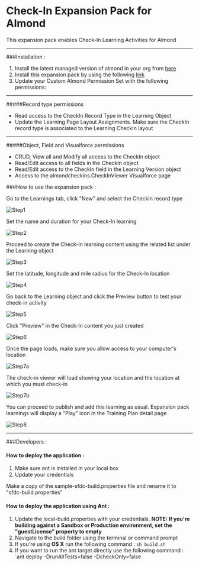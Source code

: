 Check-In Expansion Pack for Almond
===

This expansion pack enables Check-In Learning Activities for Almond

---
###Installation :

1. Install the latest managed version of almond in your org from [here](https://appexchange.salesforce.com/listingDetail?listingId=a0N3000000B5kQTEAZ)
2. Install this expansion pack by using the following [link](https://login.salesforce.com/packaging/installPackage.apexp?p0=04t1a000000TtM0)
3. Update your Custom Almond Permission Set with the following permissions:

  ---
  #####Record type permissions

  - Read access to the CheckIn Record Type in the Learning Object
  - Update the Learning Page Layout Assignments. Make sure the CheckIn record type is associated to the Learning CheckIn layout

  ---
  #####Object, Field and Visualforce permissions

  - CRUD, View all and Modify all access to the CheckIn object
  - Read/Edit access to all fields in the CheckIn object
  - Read/Edit access to the CheckIn field in the Learning Version object
  - Access to the almondcheckins.CheckInViewer Visualforce page

###How to use the expansion pack :

Go to the Learnings tab, click "New" and select the CheckIn record type

![Step1](http://googledrive.com/host/0B9dTGJKm2yPVfmRhYzNHUWxneGo5MEtqdURsZ2ljVGVKQURWUGJCb293ZFNHTENvcG9NYU0/s1.png)

Set the name and duration for your Check-In learning

![Step2](http://googledrive.com/host/0B9dTGJKm2yPVfmRhYzNHUWxneGo5MEtqdURsZ2ljVGVKQURWUGJCb293ZFNHTENvcG9NYU0/s2.png)

Proceed to create the Check-In learning content using the related list under the Learning object

![Step3](http://googledrive.com/host/0B9dTGJKm2yPVfmRhYzNHUWxneGo5MEtqdURsZ2ljVGVKQURWUGJCb293ZFNHTENvcG9NYU0/s3.png)

Set the latitude, longitude and mile radius for the Check-In location

![Step4](http://googledrive.com/host/0B9dTGJKm2yPVfmRhYzNHUWxneGo5MEtqdURsZ2ljVGVKQURWUGJCb293ZFNHTENvcG9NYU0/s4.png)

Go back to the Learning object and click the Preview button to test your check-in activity

![Step5](http://googledrive.com/host/0B9dTGJKm2yPVfmRhYzNHUWxneGo5MEtqdURsZ2ljVGVKQURWUGJCb293ZFNHTENvcG9NYU0/s5.png)

Click "Preview" in the Check-In content you just created

![Step6](http://googledrive.com/host/0B9dTGJKm2yPVfmRhYzNHUWxneGo5MEtqdURsZ2ljVGVKQURWUGJCb293ZFNHTENvcG9NYU0/s6.png)

Once the page loads, make sure you allow access to your computer's location

![Step7a](http://googledrive.com/host/0B9dTGJKm2yPVfmRhYzNHUWxneGo5MEtqdURsZ2ljVGVKQURWUGJCb293ZFNHTENvcG9NYU0/s7a.png)

The check-in viewer will load showing your location and the location at which you must check-in

![Step7b](http://googledrive.com/host/0B9dTGJKm2yPVfmRhYzNHUWxneGo5MEtqdURsZ2ljVGVKQURWUGJCb293ZFNHTENvcG9NYU0/s7b.png)

You can proceed to publish and add this learning as usual. Expansion pack learnings will display a "Play" icon in the Training Plan detail page

![Step8](http://googledrive.com/host/0B9dTGJKm2yPVfmRhYzNHUWxneGo5MEtqdURsZ2ljVGVKQURWUGJCb293ZFNHTENvcG9NYU0/s8.png)

---

###Developers :

#### How to deploy the application :

1. Make sure ant is installed in your local box
2. Update your credentials

Make a copy of the sample-sfdc-build.properties file and rename it to "sfdc-build.properties"

#### How to deploy the application using Ant :

1. Update the local-build.properties with your credentials.
   **NOTE: If you're building against a Sandbox or Production environment, set the "guestLicense" property to empty**
2. Navigate to the build folder using the terminal or command prompt
3. If you're using **OS X** run the following command : `sh build.sh`
5. If you want to run the ant target directly use the following command : `ant deploy -DrunAllTests=false -DcheckOnly=false
